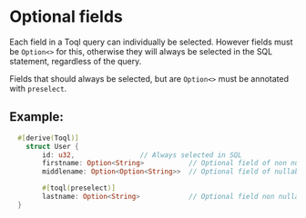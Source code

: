
# Optional fields
Each field in a Toql query can individually be selected. However fields must be `Option<>` for this, otherwise they will always be selected in the SQL statement, regardless of the query. 

Fields that should always be selected, but are `Option<>` must be annotated with `preselect`. 

## Example:

```rust
  #[derive(Toql)]
 	struct User {
		id: u32,				// Always selected in SQL
		firstname: Option<String>			// Optional field of non nullable column
		middlename: Option<Option<String>>	// Optional field of nullable column

		#[toql(preselect)]	
		lastname: Option<String>			// Optional field non nullable column, always selected in SQL
  }
```
